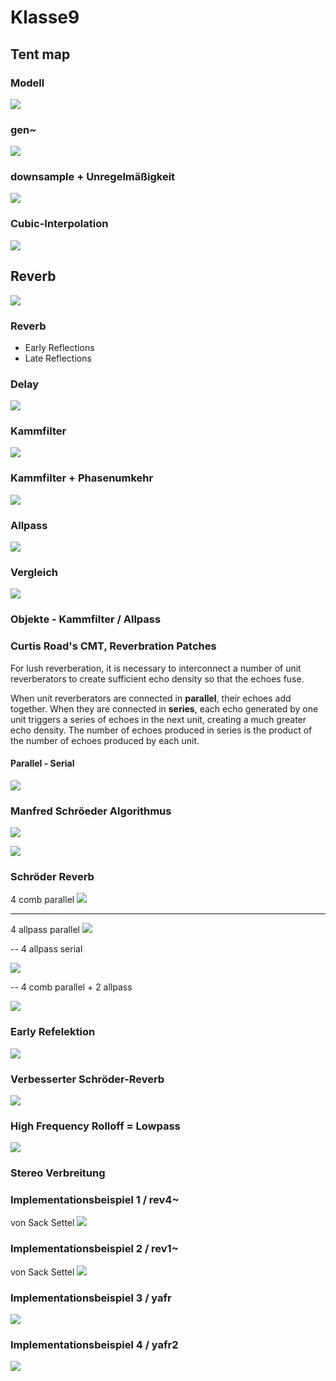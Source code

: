 # Klasse9

## Tent map

### Modell
![](Klasse9/png/tent.png)

### gen~
![](Klasse9/png/tentmap_gen.png)

### downsample + Unregelmäßigkeit

![](Klasse9/png/downsample.png)

### Cubic-Interpolation

![](Klasse9/png/cubic.png)


## Reverb

![](Klasse9/png/reverb.gif)

### Reverb 

- Early Reflections
- Late Reflections

### Delay

![](Klasse9/png/versuch1.png)

### Kammfilter

![](Klasse9/png/versuch2.png)

### Kammfilter + Phasenumkehr

![](Klasse9/png/versuch3.png)

### Allpass

![](Klasse9/png/versuch4.png)

### Vergleich
![](Klasse9/png/versuch5.png)


### Objekte - Kammfilter / Allpass

### Curtis Road's CMT, Reverbration Patches

For lush reverberation, it is necessary to interconnect a number of unit reverberators to create sufficient echo density so that the echoes fuse.

When unit reverberators are connected in **parallel**, their echoes add together. When they are connected in **series**, each echo generated by one unit triggers a series of echoes in the next unit, creating a much greater echo density. The number of echoes produced in series is the product of the number of echoes produced by each unit.

#### Parallel - Serial

![](Klasse9/png/parallel_serial.png)

### Manfred Schröeder Algorithmus

![](Klasse9/png/mrs.jpg) 

![](Klasse9/png/design.png)


### Schröder Reverb

4 comb parallel
![](Klasse9/png/4_comb_para.png)

---
4 allpass parallel
![](Klasse9/png/4_allpass_para.png)

-- 
4 allpass serial

![](Klasse9/png/4_allpass_serial.png)

--
4 comb parallel + 2 allpass

![](Klasse9/png/4_comb_2all.png)


### Early Refelektion
![](Klasse9/png/revised.png)


### Verbesserter Schröder-Reverb
![](Klasse9/png/er+predelay+comb+all.png)




### High Frequency Rolloff = Lowpass

![](Klasse9/png/er+predelay+comb+all+rolloff.png)

### Stereo Verbreitung


### Implementationsbeispiel 1 / rev4~

von Sack Settel
![](Klasse9/png/rev4.png)

### Implementationsbeispiel 2 / rev1~

von  Sack Settel
![](Klasse9/png/rev1.png)

### Implementationsbeispiel 3 / yafr 

![](Klasse9/png/yafr.png)

### Implementationsbeispiel 4 / yafr2

![](Klasse9/png/yafr2.png)

